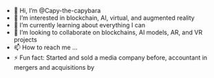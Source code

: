 - 👋 Hi, I’m @Capy-the-capybara
- 👀 I’m interested in blockchain, AI, virtual, and augmented reality
- 🌱 I’m currently learning about everything I can
- 💞️ I’m looking to collaborate on blockchains, AI models, AR, and VR projects
- 📫 How to reach me ...
- ⚡ Fun fact: Started and sold a media company before, accountant in mergers and acquisitions by

<!---
Capy-the-capybara/Capy-the-capybara is a ✨ special ✨ repository because its `README.md` (this file) appears on your GitHub profile.
You can click the Preview link to take a look at your changes.
--->
